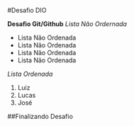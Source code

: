 #Desafio DIO

**Desafio Git/Github**
_Lista Não Ordernada_

 -  Lista Não Ordenada
 -  Lista Não Ordenada
 -  Lista Não Ordenada
 -  Lista Não Ordenada

_Lista Ordenada_

 1. Luiz
 2. Lucas
 3. José

##Finalizando Desafio